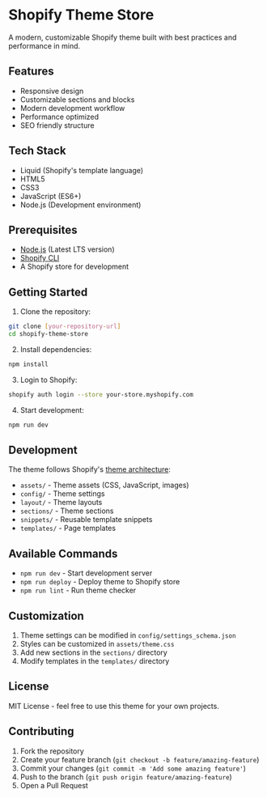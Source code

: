 # Shopify Theme Store

A modern, customizable Shopify theme built with best practices and performance in mind.

## Features

- Responsive design
- Customizable sections and blocks
- Modern development workflow
- Performance optimized
- SEO friendly structure

## Tech Stack

- Liquid (Shopify's template language)
- HTML5
- CSS3
- JavaScript (ES6+)
- Node.js (Development environment)

## Prerequisites

- [Node.js](https://nodejs.org/) (Latest LTS version)
- [Shopify CLI](https://shopify.dev/themes/tools/cli)
- A Shopify store for development

## Getting Started

1. Clone the repository:
```bash
git clone [your-repository-url]
cd shopify-theme-store
```

2. Install dependencies:
```bash
npm install
```

3. Login to Shopify:
```bash
shopify auth login --store your-store.myshopify.com
```

4. Start development:
```bash
npm run dev
```

## Development

The theme follows Shopify's [theme architecture](https://shopify.dev/themes/architecture):

- `assets/` - Theme assets (CSS, JavaScript, images)
- `config/` - Theme settings
- `layout/` - Theme layouts
- `sections/` - Theme sections
- `snippets/` - Reusable template snippets
- `templates/` - Page templates

## Available Commands

- `npm run dev` - Start development server
- `npm run deploy` - Deploy theme to Shopify store
- `npm run lint` - Run theme checker

## Customization

1. Theme settings can be modified in `config/settings_schema.json`
2. Styles can be customized in `assets/theme.css`
3. Add new sections in the `sections/` directory
4. Modify templates in the `templates/` directory

## License

MIT License - feel free to use this theme for your own projects.

## Contributing

1. Fork the repository
2. Create your feature branch (`git checkout -b feature/amazing-feature`)
3. Commit your changes (`git commit -m 'Add some amazing feature'`)
4. Push to the branch (`git push origin feature/amazing-feature`)
5. Open a Pull Request 